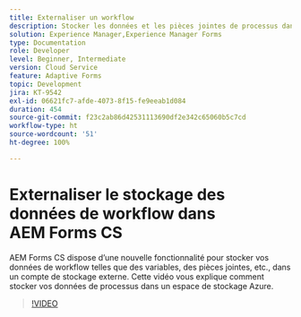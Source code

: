 ```yaml
---
title: Externaliser un workflow
description: Stocker les données et les pièces jointes de processus dans le stockage Azure
solution: Experience Manager,Experience Manager Forms
type: Documentation
role: Developer
level: Beginner, Intermediate
version: Cloud Service
feature: Adaptive Forms
topic: Development
jira: KT-9542
exl-id: 06621fc7-afde-4073-8f15-fe9eeab1d084
duration: 454
source-git-commit: f23c2ab86d42531113690df2e342c65060b5c7cd
workflow-type: ht
source-wordcount: '51'
ht-degree: 100%

---
```


# Externaliser le stockage des données de workflow dans AEM Forms CS

AEM Forms CS dispose d’une nouvelle fonctionnalité pour stocker vos données de workflow telles que des variables, des pièces jointes, etc., dans un compte de stockage externe. Cette vidéo vous explique comment stocker vos données de processus dans un espace de stockage Azure.

>[!VIDEO](https://video.tv.adobe.com/v/339610?quality=12&learn=on)
